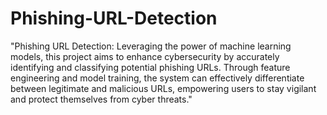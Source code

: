 # Phishing-URL-Detection

"Phishing URL Detection: Leveraging the power of machine learning models, this project aims to enhance cybersecurity by accurately identifying and classifying potential phishing URLs. Through feature engineering and model training, the system can effectively differentiate between legitimate and malicious URLs, empowering users to stay vigilant and protect themselves from cyber threats."
